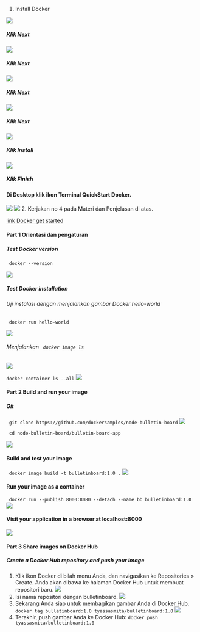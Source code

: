 1. Install Docker

![](https://github.com/Tyassasmita/tekn-cloud-computing/blob/master/minggu-07/L1.jpg)
##### Klik Next
![](https://github.com/Tyassasmita/tekn-cloud-computing/blob/master/minggu-07/L2.jpg)
##### Klik Next
![](https://github.com/Tyassasmita/tekn-cloud-computing/blob/master/minggu-07/L3.jpg)
##### Klik Next
![](https://github.com/Tyassasmita/tekn-cloud-computing/blob/master/minggu-07/L4.jpg)
##### Klik Next
![](https://github.com/Tyassasmita/tekn-cloud-computing/blob/master/minggu-07/L5.jpg)
##### Klik Install
![](https://github.com/Tyassasmita/tekn-cloud-computing/blob/master/minggu-07/L6.jpg)
##### Klik Finish
#### Di Desktop klik ikon Terminal QuickStart Docker.
![](https://github.com/Tyassasmita/tekn-cloud-computing/blob/master/minggu-07/L8.jpg)
![](https://github.com/Tyassasmita/tekn-cloud-computing/blob/master/minggu-07/L7.jpg)
2. Kerjakan no 4 pada Materi dan Penjelasan di atas.

[link Docker get started](https://docs.docker.com/get-started/)
#### Part 1 Orientasi dan pengaturan
##### Test Docker version
``` docker --version```

![](https://github.com/Tyassasmita/tekn-cloud-computing/blob/master/minggu-07/G1.jpg)
##### Test Docker installation
###### Uji instalasi dengan menjalankan gambar Docker hello-world
``` docker run hello-world```

![](https://github.com/Tyassasmita/tekn-cloud-computing/blob/master/minggu-07/G2.jpg)
###### Menjalankan ``` docker image ls```
![](https://github.com/Tyassasmita/tekn-cloud-computing/blob/master/minggu-07/G3.jpg)

``` docker container ls --all ```
![](https://github.com/Tyassasmita/tekn-cloud-computing/blob/master/minggu-07/G4.jpg)
#### Part 2 Build and run your image
##### Git
``` git clone https://github.com/dockersamples/node-bulletin-board```
![](https://github.com/Tyassasmita/tekn-cloud-computing/blob/master/minggu-07/P21.jpg)

``` cd node-bulletin-board/bulletin-board-app``` 

![](https://github.com/Tyassasmita/tekn-cloud-computing/blob/master/minggu-07/P22.jpg)
#### Build and test your image
``` docker image build -t bulletinboard:1.0 .```
![](https://github.com/Tyassasmita/tekn-cloud-computing/blob/master/minggu-07/P23.jpg)
#### Run your image as a container
``` docker run --publish 8000:8080 --detach --name bb bulletinboard:1.0```
![](https://github.com/Tyassasmita/tekn-cloud-computing/blob/master/minggu-07/P24.jpg)
#### Visit your application in a browser at localhost:8000
![](https://github.com/Tyassasmita/tekn-cloud-computing/blob/master/minggu-07/P26.jpg)
#### Part 3 Share images on Docker Hub
##### Create a Docker Hub repository and push your image
1. Klik ikon Docker di bilah menu Anda, dan navigasikan ke Repositories > Create. Anda akan dibawa ke halaman Docker Hub untuk membuat repositori baru.
![](https://github.com/Tyassasmita/tekn-cloud-computing/blob/master/minggu-07/P31.jpg)
2. Isi nama repositori dengan bulletinboard. 
![](https://github.com/Tyassasmita/tekn-cloud-computing/blob/master/minggu-07/P32.jpg)
3. Sekarang Anda siap untuk membagikan gambar Anda di Docker Hub.
``` docker tag bulletinboard:1.0 tyassasmita/bulletinboard:1.0```
![](https://github.com/Tyassasmita/tekn-cloud-computing/blob/master/minggu-07/P33.jpg)
4. Terakhir, push gambar Anda ke Docker Hub:
``` docker push tyassasmita/bulletinboard:1.0 ```